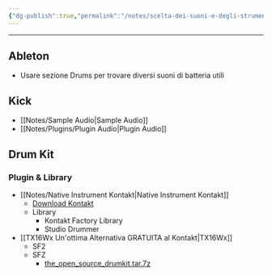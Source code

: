 ```yaml
---
{"dg-publish":true,"permalink":"/notes/scelta-dei-suoni-e-degli-strumenti-drums/"}
---
```



---

## Ableton

- Usare sezione Drums per trovare diversi suoni di batteria utili

## Kick

- [[Notes/Sample Audio\|Sample Audio]]
- [[Notes/Plugins/Plugin Audio\|Plugin Audio]]


## Drum Kit

### Plugin & Library

- [[Notes/Native Instrument Kontakt\|Native Instrument Kontakt]]
	- [Download Kontakt](https://rutracker.net/forum/viewtopic.php?t=6478615)
	- Library
		- Kontakt Factory Library
		- Studio Drummer
- [[TX16Wx Un'ottima Alternativa GRATUITA al Kontakt\|TX16Wx]]
	- SF2
	- SFZ
		- [the_open_source_drumkit.tar.7z](https://download.linuxaudio.org/musical-instrument-libraries/sfz/the_open_source_drumkit.tar.7z)


